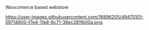Woocomerce based webstore

https://user-images.githubusercontent.com/16896205/49475101-59714600-f7e4-11e8-8c71-38ec281fb00a.png
